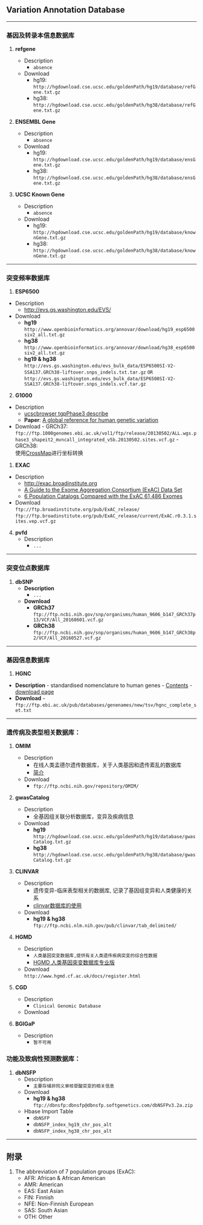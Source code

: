 ## Variation Annotation Database
---
### 基因及转录本信息数据库
1. **refgene**
 	- Description
 		- `absence` 	
	- Download
   		- hg19:  
   `http://hgdownload.cse.ucsc.edu/goldenPath/hg19/database/refGene.txt.gz`
	  	- hg38:
   `http://hgdownload.cse.ucsc.edu/goldenPath/hg38/database/refGene.txt.gz`

2. **ENSEMBL Gene**
 	- Description
 		- `absence`	
	- Download
   		- hg19:  
	`http://hgdownload.cse.ucsc.edu/goldenPath/hg19/database/ensGene.txt.gz`
		- hg38:
	`http://hgdownload.cse.ucsc.edu/goldenPath/hg38/database/ensGene.txt.gz`
3. **UCSC Known Gene**
 	- Description
 		- `absence`	
	- Download
   		- hg19:  
	`http://hgdownload.cse.ucsc.edu/goldenPath/hg19/database/knownGene.txt.gz`
		- hg38:
	`http://hgdownload.cse.ucsc.edu/goldenPath/hg38/database/knownGene.txt.gz`	

---
### 突变频率数据库
1. **ESP6500**
  - Description
   	 - http://evs.gs.washington.edu/EVS/
  - Download
  	 - **hg19**
  	 `http://www.openbioinformatics.org/annovar/download/hg19_esp6500siv2_all.txt.gz`
   	 - **hg38**
   	 `http://www.openbioinformatics.org/annovar/download/hg38_esp6500siv2_all.txt.gz`
   	 - **hg19 & hg38**
   	 `http://evs.gs.washington.edu/evs_bulk_data/ESP6500SI-V2-SSA137.GRCh38-liftover.snps_indels.txt.tar.gz`
   	 `OR`
   	 `http://evs.gs.washington.edu/evs_bulk_data/ESP6500SI-V2-SSA137.GRCh38-liftover.snps_indels.vcf.tar.gz`

2. **G1000**
  - Description
 	 - [ucscbrowser tgpPhase3 describe](http://ucscbrowser.genap.ca/cgi-bin/hgTables?db=hg19&hgta_group=varRep&hgta_track=tgpPhase3&hgta_table=tgpPhase3&hgta_doSchema=describe+table+schema)
  	 - **Paper**: [A global reference for human genetic variation](http://www.nature.com/nature/journal/v526/n7571/full/nature15393.html)
  - Download
    	- GRCh37:
	    `ftp://ftp.1000genomes.ebi.ac.uk/vol1/ftp/release/20130502/ALL.wgs.phase3_shapeit2_mvncall_integrated_v5b.20130502.sites.vcf.gz`
    	- GRCh38:   
    	使用[CrossMap](https://github.com/huangzhibo/CrossMap)进行坐标转换
1. **EXAC**
  - Description
   	 - http://exac.broadinstitute.org
   	 - [A Guide to the Exome Aggregation Consortium (ExAC) Data Set](https://macarthurlab.org/2014/11/18/a-guide-to-the-exome-aggregation-consortium-exac-data-set/)
   	 - [6 Population Catalogs Compared with the ExAC 61,486 Exomes](http://blog.goldenhelix.com/grudy/6-population-catalogs-compared-with-the-exac-61486-exomes/?_cldee=emhpYm85MEAxMjYuY29t)
  - Download  
   	 `ftp://ftp.broadinstitute.org/pub/ExAC_release/`
   	 `ftp://ftp.broadinstitute.org/pub/ExAC_release/current/ExAC.r0.3.1.sites.vep.vcf.gz`
   	 
4. **pvfd**
	- Description
		- `...`	

---
### 突变位点数据库
1. **dbSNP**
   - **Description**
   		- `...`	
   - **Download**
   		- **GRCh37**
	`ftp://ftp.ncbi.nih.gov/snp/organisms/human_9606_b147_GRCh37p13/VCF/All_20160601.vcf.gz`
		- **GRCh38**
	`ftp://ftp.ncbi.nih.gov/snp/organisms/human_9606_b147_GRCh38p2/VCF/All_20160527.vcf.gz`
	
---
### 基因信息数据库
 1. **HGNC**
  - **Description**
 		- standardised nomenclature to human genes
  		- [Contents](http://www.genenames.org/help/statistics-downloads)
  		- [download page](http://www.genenames.org/cgi-bin/statistics#help)
  - **Download**
  		- `ftp://ftp.ebi.ac.uk/pub/databases/genenames/new/tsv/hgnc_complete_set.txt`

---
### 遗传病及表型相关数据库：
1. **OMIM**
	- Description
		- 在线人类孟德尔遗传数据库，关于人类基因和遗传紊乱的数据库  
		- [简介](https://www.douban.com/note/544090098/)
	- Download
		- `ftp://ftp.ncbi.nih.gov/repository/OMIM/`

2. **gwasCatalog**
	- Description
		- 全基因组关联分析数据库，变异及疾病信息
	- Download
		- **hg19**
			`http://hgdownload.cse.ucsc.edu/goldenPath/hg19/database/gwasCatalog.txt.gz`
		- **hg38**
		`http://hgdownload.cse.ucsc.edu/goldenPath/hg38/database/gwasCatalog.txt.gz`

3. **CLINVAR**
	- Description
		- 遗传变异-临床表型相关的数据库, 记录了基因组变异和人类健康的关系
		- [clinvar数据库的使用](http://www.lyon0804.com/clinvarshu-ju-ku-de-shi-yong.html)
	- Download
		- **hg19 & hg38**
		`ftp://ftp.ncbi.nlm.nih.gov/pub/clinvar/tab_delimited/`
		
4. **HGMD**
	- Description
		- `人类基因突变数据库,提供有关人类遗传疾病突变的综合性数据`
		- [HGMD 人类基因突变数据库专业版](http://blog.sciencenet.cn/home.php?mod=space&uid=668293&do=blog&id=627301)
	- Download  
		`http://www.hgmd.cf.ac.uk/docs/register.html`
5. **CGD**
	- Description
		- `Clinical Genomic Database`
	- Download
	
6. **BGIGaP**
	- Description
		- `暂不可用`

### 功能及致病性预测数据库：
1. **dbNSFP**
	- Description
		- `主要存储非同义单核苷酸突变的相关信息`
	- Download
		- **hg19 & hg38**
		`ftp://dbnsfp:dbnsfp@dbnsfp.softgenetics.com/dbNSFPv3.2a.zip`
	- Hbase Import Table
		- `dbNSFP`
		- `dbNSFP_index_hg19_chr_pos_alt`
		- `dbNSFP_index_hg38_chr_pos_alt`

---		
## 附录
1. The abbreviation of 7 population groups (ExAC):
	- AFR: African & African American
	- AMR: American
	- EAS: East Asian
	- FIN: Finnish
	- NFE: Non-Finnish European
	- SAS: South Asian
	- OTH: Other

		
